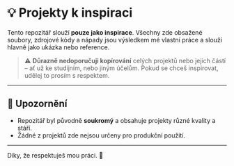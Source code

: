 # 💡 Projekty k inspiraci

Tento repozitář slouží **pouze jako inspirace**. Všechny zde obsažené soubory, zdrojové kódy a nápady jsou výsledkem mé vlastní práce a slouží hlavně jako ukázka nebo reference.

> ⚠️ **Důrazně nedoporučuji kopírování** celých projektů nebo jejich částí – ať už ke studijním, nebo jiným účelům. Pokud se chceš inspirovat, udělej to prosím s respektem.

---

## 📎 Upozornění

- Repozitář byl původně **soukromý** a obsahuje projekty různé kvality a stáří.
- Žádné z projektů zde nejsou určeny pro produkční použití.

---

Díky, že respektuješ mou práci. 🙏
